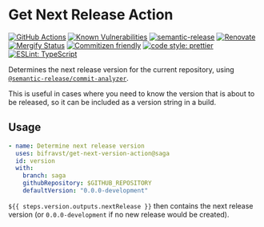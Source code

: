 # Get Next Release Action

[![GitHub Actions](https://github.com/bifravst/get-next-version-action/workflows/Test%20and%20Release/badge.svg)](https://github.com/bifravst/get-next-version-action/actions)
[![Known Vulnerabilities](https://snyk.io/test/github/bifravst/get-next-version-action/badge.svg)](https://snyk.io/test/github/bifravst/get-next-version-action)
[![semantic-release](https://img.shields.io/badge/%20%20%F0%9F%93%A6%F0%9F%9A%80-semantic--release-e10079.svg)](https://github.com/semantic-release/semantic-release)
[![Renovate](https://img.shields.io/badge/renovate-enabled-brightgreen.svg)](https://renovatebot.com)
[![Mergify Status](https://img.shields.io/endpoint.svg?url=https://dashboard.mergify.io/badges/bifravst/get-next-version-action&style=flat)](https://mergify.io)
[![Commitizen friendly](https://img.shields.io/badge/commitizen-friendly-brightgreen.svg)](http://commitizen.github.io/cz-cli/)
[![code style: prettier](https://img.shields.io/badge/code_style-prettier-ff69b4.svg)](https://github.com/prettier/prettier/)
[![ESLint: TypeScript](https://img.shields.io/badge/ESLint-TypeScript-blue.svg)](https://github.com/typescript-eslint/typescript-eslint)

Determines the next release version for the current repository, using
[`@semantic-release/commit-analyzer`](https://github.com/semantic-release/commit-analyzer).

This is useful in cases where you need to know the version that is about to be
released, so it can be included as a version string in a build.

## Usage

```yaml
- name: Determine next release version
  uses: bifravst/get-next-version-action@saga
  id: version
  with:
    branch: saga
    githubRepository: $GITHUB_REPOSITORY
    defaultVersion: "0.0.0-development"
```

`${{ steps.version.outputs.nextRelease }}` then contains the next release
version (or `0.0.0-development` if no new release would be created).
